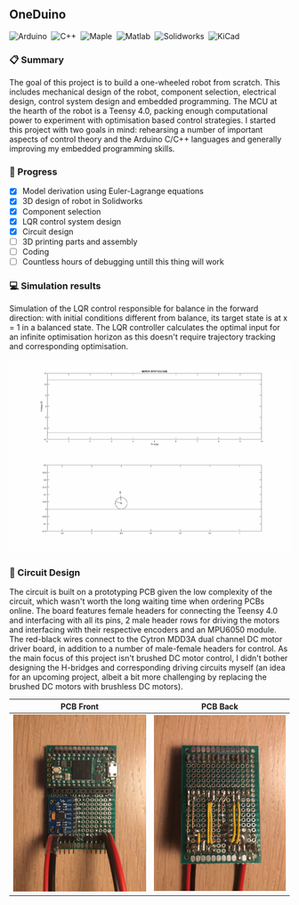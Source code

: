 ## OneDuino
![Arduino](https://img.shields.io/badge/-Arduino/Teensy-00979D?style=flat&logo=arduino&logoColor=white)&nbsp;
![C++](https://img.shields.io/badge/-C++-00599CA?style=flat&logo=C%2B%2B&logoColor=white)&nbsp;
![Maple](https://img.shields.io/badge/-Maple-3A6693?style=flat&logo=maple&logoColor=white)&nbsp;
![Matlab](https://img.shields.io/badge/-Matlab-007ACC?style=flat&logo=matlab&logoColor=white)&nbsp;
![Solidworks](https://img.shields.io/badge/-Solidworks-BD2C22?style=flat&logo=solidworks&logoColor=white)&nbsp;
![KiCad](https://img.shields.io/badge/-KiCad-B68E29?style=flat&logo=kicad&logoColor=white)&nbsp;

### :clipboard: Summary
The goal of this project is to build a one-wheeled robot from scratch. This includes mechanical design of the robot, component selection, electrical design, control system design and embedded programming. The MCU at the hearth of the robot is a Teensy 4.0, packing enough computational power to experiment with optimisation based control strategies. I started this project with two goals in mind: rehearsing a number of important aspects of control theory and the Arduino C/C++ languages and generally improving my embedded programming skills. 

### :construction: Progress
- [x] Model derivation using Euler-Lagrange equations
- [x] 3D design of robot in Solidworks
- [x] Component selection
- [x] LQR control system design
- [x] Circuit design
- [ ] 3D printing parts and assembly
- [ ] Coding
- [ ] Countless hours of debugging untill this thing will work

### :computer: Simulation results
Simulation of the LQR control responsible for balance in the forward direction: with initial conditions different from balance, its target state is at x = 1 in a balanced state. The LQR controller calculates the optimal input for an infinite optimisation horizon as this doesn't require trajectory tracking and corresponding optimisation.

![Forward LQR Control](https://github.com/samvangysegem/onewheel/blob/main/Matlab/ForwardControl_Animation.gif)
 
### :battery: Circuit Design
The circuit is built on a prototyping PCB given the low complexity of the circuit, which wasn't worth the long waiting time when ordering PCBs online. The board features female headers for connecting the Teensy 4.0 and interfacing with all its pins, 2 male header rows for driving the motors and interfacing with their respective encoders and an MPU6050 module. The red-black wires connect to the Cytron MDD3A dual channel DC motor driver board, in addition to a number of male-female headers for control. As the main focus of this project isn't brushed DC motor control, I didn't bother designing the H-bridges and corresponding driving circuits myself (an idea for an upcoming project, albeit a bit more challenging by replacing the brushed DC motors with brushless DC motors).

| PCB Front | PCB Back |
| --------- | -------- |
![](https://github.com/samvangysegem/onewheel/blob/main/Circuit/Front.JPG) | ![](https://github.com/samvangysegem/onewheel/blob/main/Circuit/Back.JPG)

